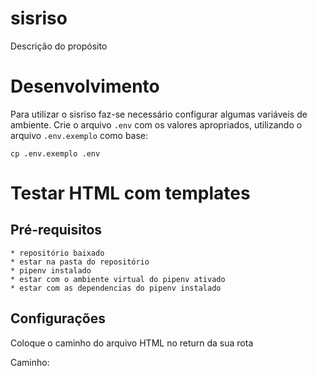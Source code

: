 # sisriso

Descrição do propósito

# Desenvolvimento


Para utilizar o sisriso faz-se necessário configurar algumas variáveis de ambiente. Crie o arquivo `.env` com os valores apropriados, utilizando o arquivo `.env.exemplo` como base:

    cp .env.exemplo .env
    

# Testar HTML com templates

## Pré-requisitos
    * repositório baixado
    * estar na pasta do repositório
    * pipenv instalado
    * estar com o ambiente virtual do pipenv ativado
    * estar com as dependencias do pipenv instalado
    
## Configurações
Coloque o caminho do arquivo HTML no return da sua rota

Caminho:
